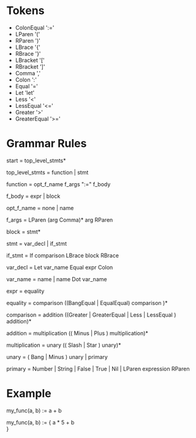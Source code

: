 # Tokens
  
- ColonEqual	':='
- LParen	'('
- RParen	')'
- LBrace	'{'
- RBrace	'}'
- LBracket	'['
- RBracket	']'
- Comma		','
- Colon		':'
- Equal		'='
- Let		'let'
- Less		'<'
- LessEqual	'<='
- Greater	'>'
- GreaterEqual	'>='


# Grammar Rules

start = top_level_stmts*

top_level_stmts = function | stmt

function = opt_f_name f_args ":=" f_body

f_body = expr | block

opt_f_name = none | name

f_args = LParen (arg Comma)* arg RParen

block = stmt*

stmt = var_decl | if_stmt

if_stmt = If comparison LBrace block RBrace

var_decl = Let var_name Equal expr Colon

var_name = name | name Dot var_name

expr = equality

equality = comparison  ((BangEqual | EqualEqual) comparison )*

comparison = addition ((Greater | GreaterEqual | Less | LessEqual ) addition)*

addition = multiplication (( Minus | Plus ) multiplication)*

multiplication = unary (( Slash | Star ) unary)*

unary = ( Bang | Minus ) unary | primary

primary = Number | String | False | True | Nil | LParen expression RParen

# Example

my_func(a, b) := a + b

my_func(a, b) := {
  a * 5 + b	   
}

